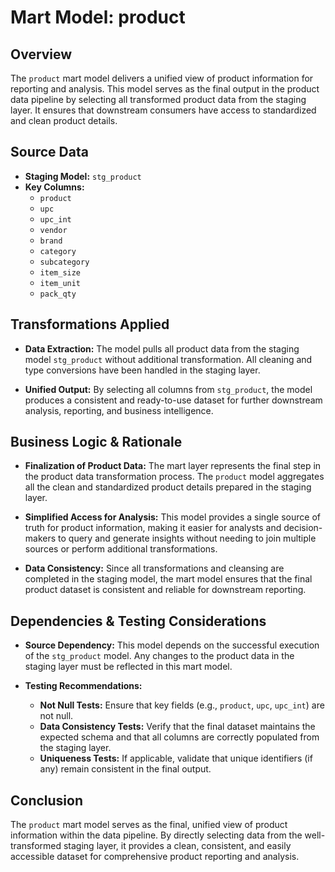 # Mart Model: product

## Overview
The `product` mart model delivers a unified view of product information for reporting and analysis. This model serves as the final output in the product data pipeline by selecting all transformed product data from the staging layer. It ensures that downstream consumers have access to standardized and clean product details.

## Source Data
- **Staging Model:** `stg_product`
- **Key Columns:**
  - `product`
  - `upc`
  - `upc_int`
  - `vendor`
  - `brand`
  - `category`
  - `subcategory`
  - `item_size`
  - `item_unit`
  - `pack_qty`

## Transformations Applied
- **Data Extraction:**
  The model pulls all product data from the staging model `stg_product` without additional transformation. All cleaning and type conversions have been handled in the staging layer.

- **Unified Output:**
  By selecting all columns from `stg_product`, the model produces a consistent and ready-to-use dataset for further downstream analysis, reporting, and business intelligence.

## Business Logic & Rationale
- **Finalization of Product Data:**
  The mart layer represents the final step in the product data transformation process. The `product` model aggregates all the clean and standardized product details prepared in the staging layer.

- **Simplified Access for Analysis:**
  This model provides a single source of truth for product information, making it easier for analysts and decision-makers to query and generate insights without needing to join multiple sources or perform additional transformations.

- **Data Consistency:**
  Since all transformations and cleansing are completed in the staging model, the mart model ensures that the final product dataset is consistent and reliable for downstream reporting.

## Dependencies & Testing Considerations
- **Source Dependency:**
  This model depends on the successful execution of the `stg_product` model. Any changes to the product data in the staging layer must be reflected in this mart model.

- **Testing Recommendations:**
  - **Not Null Tests:** Ensure that key fields (e.g., `product`, `upc`, `upc_int`) are not null.
  - **Data Consistency Tests:** Verify that the final dataset maintains the expected schema and that all columns are correctly populated from the staging layer.
  - **Uniqueness Tests:** If applicable, validate that unique identifiers (if any) remain consistent in the final output.

## Conclusion
The `product` mart model serves as the final, unified view of product information within the data pipeline. By directly selecting data from the well-transformed staging layer, it provides a clean, consistent, and easily accessible dataset for comprehensive product reporting and analysis.

